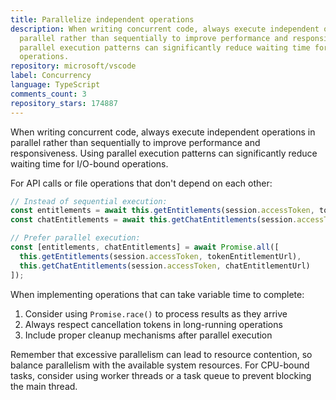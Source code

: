 ```yaml
---
title: Parallelize independent operations
description: When writing concurrent code, always execute independent operations in
  parallel rather than sequentially to improve performance and responsiveness. Using
  parallel execution patterns can significantly reduce waiting time for I/O-bound
  operations.
repository: microsoft/vscode
label: Concurrency
language: TypeScript
comments_count: 3
repository_stars: 174887
---
```


When writing concurrent code, always execute independent operations in parallel rather than sequentially to improve performance and responsiveness. Using parallel execution patterns can significantly reduce waiting time for I/O-bound operations.

For API calls or file operations that don't depend on each other:

```typescript
// Instead of sequential execution:
const entitlements = await this.getEntitlements(session.accessToken, tokenEntitlementUrl);
const chatEntitlements = await this.getChatEntitlements(session.accessToken, chatEntitlementUrl);

// Prefer parallel execution:
const [entitlements, chatEntitlements] = await Promise.all([
  this.getEntitlements(session.accessToken, tokenEntitlementUrl),
  this.getChatEntitlements(session.accessToken, chatEntitlementUrl)
]);
```

When implementing operations that can take variable time to complete:
1. Consider using `Promise.race()` to process results as they arrive
2. Always respect cancellation tokens in long-running operations
3. Include proper cleanup mechanisms after parallel execution

Remember that excessive parallelism can lead to resource contention, so balance parallelism with the available system resources. For CPU-bound tasks, consider using worker threads or a task queue to prevent blocking the main thread.